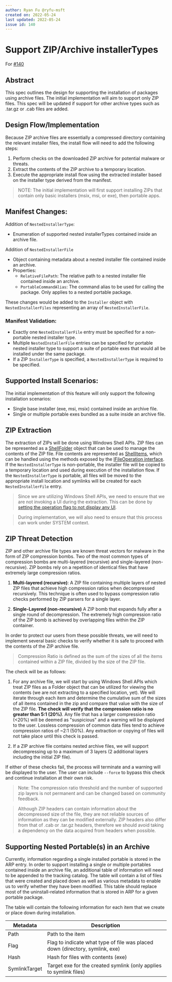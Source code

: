 ```yaml
---
author: Ryan Fu @ryfu-msft
created on: 2022-05-24
last updated: 2022-05-24
issue id: 140
---
```


# Support ZIP/Archive installerTypes

For [#140](https://github.com/microsoft/winget-cli/issues/140)

## Abstract
This spec outlines the design for supporting the installation of packages using archive files. The initial implementation will aim to support only ZIP files. This spec will be updated if support for other archive types such as .tar.gz or .cab files are added.

## Design Flow/Implementation

Because ZIP archive files are essentially a compressed directory containing the relevant installer files, the install flow will need to add the following steps:

1. Perform checks on the downloaded ZIP archive for potential malware or threats.
2. Extract the contents of the ZIP archive to a temporary location.
3. Execute the appropriate install flow using the extracted installer based on the installer type derived from the manifest.

>NOTE: The initial implementation will first support installing ZIPs that contain only basic installers (msix, msi, or exe), then portable apps.

## Manifest Changes:
Addition of `NestedInstallerType`:
- Enumeration of supported nested installerTypes contained inside an archive file.

Addition of `NestedInstallerFile`
- Object containing metadata about a nested installer file contained inside an archive. 
- Properties:
    - `RelativeFilePath`: The relative path to a nested installer file contained inside an archive.
    - `PortableCommandAlias`: The command alias to be used for calling the package. Only applies to a nested portable package.

These changes would be added to the `Installer` object with `NestedInstallerFiles` representing an array of `NestedInstallerFile`. 

### Manifest Validation:
- Exactly one `NestedInstallerFile` entry must be specified for a non-portable nested installer type.
- Multiple `NestedInstallerFile` entries can be specified for portable nested installer type to support a suite of portable exes that would all be installed under the same package.
- If a ZIP `InstallerType` is specified, a `NestedInstallerType` is required to be specified.

## Supported Install Scenarios:
The initial implementation of this feature will only support the following installation scenarios:
- Single base installer (exe, msi, msix) contained inside an archive file. 
- Single or multiple portable exes bundled as a suite inside an archive file.

## ZIP Extraction
The extraction of ZIPs will be done using Windows Shell APIs. ZIP files can be represented as a [ShellFolder](https://docs.microsoft.com/en-us/windows/win32/api/shobjidl_core/nn-shobjidl_core-ishellfolder) object that can be used to manage the contents of the ZIP file. File contents are represented as [ShellItems](https://docs.microsoft.com/en-us/windows/win32/api/shobjidl_core/nn-shobjidl_core-ishellitem), which can be handled using the methods exposed by the [IFileOperation interface](https://docs.microsoft.com/en-us/windows/win32/api/shobjidl_core/nn-shobjidl_core-ifileoperation). If the `NestedInstallerType` is non-portable, the installer file will be copied to a temporary location and used during execution of the installation flow. If the `NestedInstallerType` is portable, all files will be moved to the appropriate install location and symlinks will be created for each `NestedInstallerFile` entry.

> Since we are utilizing Windows Shell APIs, we need to ensure that we are not invoking a UI during the extraction. This can be done by [setting the operation flag to not display any UI](https://docs.microsoft.com/en-us/windows/win32/api/shobjidl_core/nf-shobjidl_core-ifileoperation-setoperationflags). 

> During implementation, we will also need to ensure that this process can work under SYSTEM context.

## ZIP Threat Detection
ZIP and other archive file types are known threat vectors for malware in the form of ZIP compression bombs. Two of the most common types of compression bombs are multi-layered (recursive) and single-layered (non-recursive). ZIP bombs rely on a repetition of identical files that have extremely large compression ratios. 

1. **Multi-layered (recursive)**:
A ZIP file containing multiple layers of nested ZIP files that achieve high compression ratios when decompressed recursively. This technique is often used to bypass compression ratio checks performed by ZIP parsers for a single layer.

2. **Single-Layered (non-recursive)**
A ZIP bomb that expands fully after a single round of decompression. The extremely high compression ratio of the ZIP bomb is achieved by overlapping files within the ZIP container. 

In order to protect our users from these possible threats, we will need to implement several basic checks to verify whether it is safe to proceed with the contents of the ZIP archive file.

>Compression Ratio is defined as the sum of the sizes of all the items contained within a ZIP file, divided by the size of the ZIP file.

The check will be as follows:

1. For any archive file, we will start by using Windows Shell APIs which treat ZIP files as a Folder object that can be utilized for viewing the contents (we are not extracting to a specified location, yet). We will iterate through each item and determine the cumulative sum of the sizes of all items contained in the zip and compare that value with the size of the ZIP file. **The check will verify that the compression ratio is no greater than 5:1 (20%)**. Any file that has a larger compression ratio (<20%) will be deemed as "suspicious" and a warning will be displayed to the user. Lossless compression of common data files tend to achieve compression ratios of ~2:1 (50%). Any extraction or copying of files will not take place until this check is passed.

2. If a ZIP archive file contains nested archive files, we will support decompressing up to a maximum of 3 layers (2 additional layers including the initial ZIP file). 

If either of these checks fail, the process will terminate and a warning will be displayed to the user. The user can include `--force` to bypass this check and continue installation at their own risk.

>Note: The compression ratio threshold and the number of supported zip layers is not permanent and can be changed based on community feedback.

> Although ZIP headers can contain information about the decompressed size of the file, they are not reliable sources of information as they can be modified externally. ZIP headers also differ from that of .cab or .tar.gz headers, therefore we should avoid taking a dependency on the data acquired from headers when possible.

## Supporting Nested Portable(s) in an Archive
Currently, information regarding a single installed portable is stored in the ARP entry. In order to support installing a single or multiple portables contained inside an archive file, an additional table of information will need to be appended to the tracking catalog. The table will contain a list of files that were created and placed down as well as various metadata to enable us to verify whether they have been modified. This table should replace most of the uninstall-related information that is stored in ARP for a given portable package. 

The table will contain the following information for each item that we create or place down during installation.

| Metadata    | Description |
| ----------- | ----------- |
| Path      | Path to the item |
| Flag   | Flag to indicate what type of file was placed down (directory, symlink, exe) |
| Hash   | Hash for files with contents (exe) |
| SymlinkTarget | Target exe for the created symlink (only applies to symlink files) |

